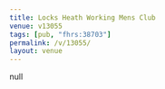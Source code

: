 ```yaml
---
title: Locks Heath Working Mens Club
venue: v13055
tags: [pub, "fhrs:38703"]
permalink: /v/13055/
layout: venue
---
```

null